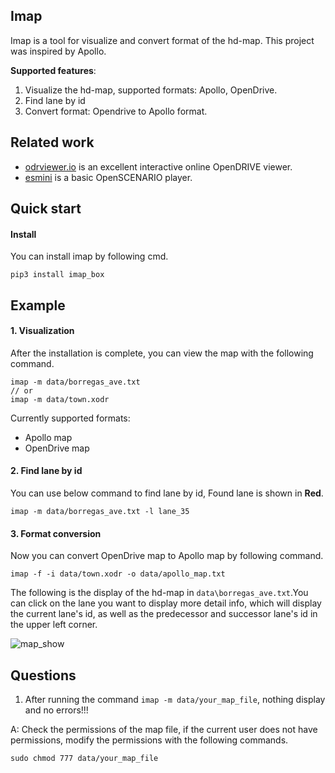 ## Imap
Imap is a tool for visualize and convert format of the hd-map. This project was inspired by Apollo.

**Supported features**:
1. Visualize the hd-map, supported formats: Apollo, OpenDrive.
2. Find lane by id
3. Convert format: Opendrive to Apollo format.

## Related work
- [odrviewer.io](https://odrviewer.io/) is an excellent interactive online OpenDRIVE viewer.
- [esmini](https://github.com/esmini/esmini) is a basic OpenSCENARIO player.


## Quick start

#### Install
You can install imap by following cmd.
```
pip3 install imap_box
```

## Example
#### 1. Visualization
After the installation is complete, you can view the map with the following command.
```
imap -m data/borregas_ave.txt
// or
imap -m data/town.xodr
```
Currently supported formats:
* Apollo map
* OpenDrive map

#### 2. Find lane by id
You can use below command to find lane by id, Found lane is shown in **Red**.
```
imap -m data/borregas_ave.txt -l lane_35
```

#### 3. Format conversion
Now you can convert OpenDrive map to Apollo map by following command.
```
imap -f -i data/town.xodr -o data/apollo_map.txt
```

The following is the display of the hd-map in `data\borregas_ave.txt`.You can click on the lane you want to display more detail info, which will display the current lane's id, as well as the predecessor and successor lane's id in the upper left corner.

![map_show](doc/img/map_show.jpg)


## Questions
1. After running the command `imap -m data/your_map_file`, nothing display and no errors!!!

A: Check the permissions of the map file, if the current user does not have permissions, modify the permissions with the following commands.
```
sudo chmod 777 data/your_map_file
```
